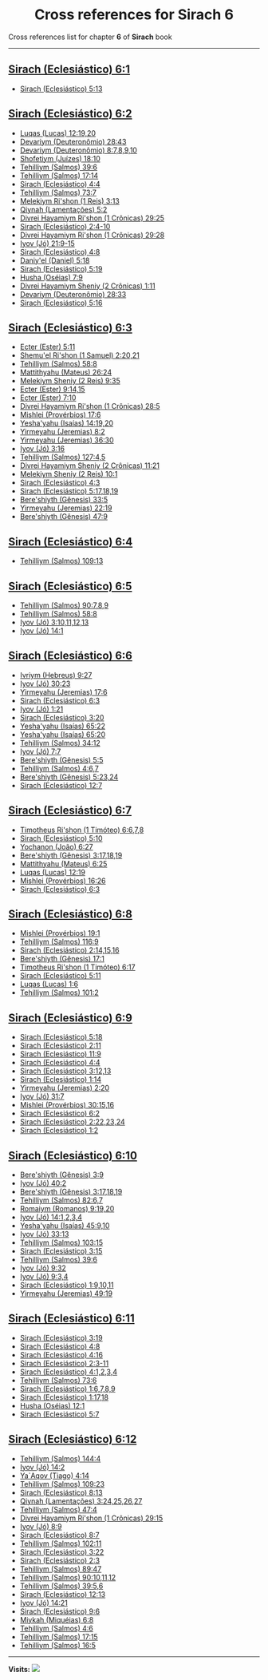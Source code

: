 <div align="center">

# Cross references for **Sirach 6**
</div>

Cross references list for chapter **6** of **Sirach** book

---

<h2 id="1"><a href="https://bible.ozzuu.com/pt_yah/Sir/6#1" target="_blank">Sirach (Eclesiástico) 6:1</a></h2>

- [Sirach (Eclesiástico) 5:13](https://bible.ozzuu.com/pt_yah/Sir/5#13)
<h2 id="2"><a href="https://bible.ozzuu.com/pt_yah/Sir/6#2" target="_blank">Sirach (Eclesiástico) 6:2</a></h2>

- [Luqas (Lucas) 12:19,20](https://bible.ozzuu.com/pt_yah/Luk/12#19)
- [Devariym (Deuteronômio) 28:43](https://bible.ozzuu.com/pt_yah/Deu/28#43)
- [Devariym (Deuteronômio) 8:7,8,9,10](https://bible.ozzuu.com/pt_yah/Deu/8#7)
- [Shofetiym (Juízes) 18:10](https://bible.ozzuu.com/pt_yah/Jdg/18#10)
- [Tehilliym (Salmos) 39:6](https://bible.ozzuu.com/pt_yah/Psa/39#6)
- [Tehilliym (Salmos) 17:14](https://bible.ozzuu.com/pt_yah/Psa/17#14)
- [Sirach (Eclesiástico) 4:4](https://bible.ozzuu.com/pt_yah/Sir/4#4)
- [Tehilliym (Salmos) 73:7](https://bible.ozzuu.com/pt_yah/Psa/73#7)
- [Melekiym Ri'shon (1 Reis) 3:13](https://bible.ozzuu.com/pt_yah/1Ki/3#13)
- [Qiynah (Lamentações) 5:2](https://bible.ozzuu.com/pt_yah/Lam/5#2)
- [Divrei Hayamiym Ri'shon (1 Crônicas) 29:25](https://bible.ozzuu.com/pt_yah/1Ch/29#25)
- [Sirach (Eclesiástico) 2:4-10](https://bible.ozzuu.com/pt_yah/Sir/2#4)
- [Divrei Hayamiym Ri'shon (1 Crônicas) 29:28](https://bible.ozzuu.com/pt_yah/1Ch/29#28)
- [Iyov (Jó) 21:9-15](https://bible.ozzuu.com/pt_yah/Job/21#9)
- [Sirach (Eclesiástico) 4:8](https://bible.ozzuu.com/pt_yah/Sir/4#8)
- [Daniy'el (Daniel) 5:18](https://bible.ozzuu.com/pt_yah/Dan/5#18)
- [Sirach (Eclesiástico) 5:19](https://bible.ozzuu.com/pt_yah/Sir/5#19)
- [Husha (Oséias) 7:9](https://bible.ozzuu.com/pt_yah/Hos/7#9)
- [Divrei Hayamiym Sheniy (2 Crônicas) 1:11](https://bible.ozzuu.com/pt_yah/2Ch/1#11)
- [Devariym (Deuteronômio) 28:33](https://bible.ozzuu.com/pt_yah/Deu/28#33)
- [Sirach (Eclesiástico) 5:16](https://bible.ozzuu.com/pt_yah/Sir/5#16)
<h2 id="3"><a href="https://bible.ozzuu.com/pt_yah/Sir/6#3" target="_blank">Sirach (Eclesiástico) 6:3</a></h2>

- [Ecter (Ester) 5:11](https://bible.ozzuu.com/pt_yah/Est/5#11)
- [Shemu'el Ri'shon (1 Samuel) 2:20,21](https://bible.ozzuu.com/pt_yah/1Sm/2#20)
- [Tehilliym (Salmos) 58:8](https://bible.ozzuu.com/pt_yah/Psa/58#8)
- [Mattithyahu (Mateus) 26:24](https://bible.ozzuu.com/pt_yah/Mat/26#24)
- [Melekiym Sheniy (2 Reis) 9:35](https://bible.ozzuu.com/pt_yah/2Ki/9#35)
- [Ecter (Ester) 9:14,15](https://bible.ozzuu.com/pt_yah/Est/9#14)
- [Ecter (Ester) 7:10](https://bible.ozzuu.com/pt_yah/Est/7#10)
- [Divrei Hayamiym Ri'shon (1 Crônicas) 28:5](https://bible.ozzuu.com/pt_yah/1Ch/28#5)
- [Mishlei (Provérbios) 17:6](https://bible.ozzuu.com/pt_yah/Pro/17#6)
- [Yesha'yahu (Isaías) 14:19,20](https://bible.ozzuu.com/pt_yah/Isa/14#19)
- [Yirmeyahu (Jeremias) 8:2](https://bible.ozzuu.com/pt_yah/Jer/8#2)
- [Yirmeyahu (Jeremias) 36:30](https://bible.ozzuu.com/pt_yah/Jer/36#30)
- [Iyov (Jó) 3:16](https://bible.ozzuu.com/pt_yah/Job/3#16)
- [Tehilliym (Salmos) 127:4,5](https://bible.ozzuu.com/pt_yah/Psa/127#4)
- [Divrei Hayamiym Sheniy (2 Crônicas) 11:21](https://bible.ozzuu.com/pt_yah/2Ch/11#21)
- [Melekiym Sheniy (2 Reis) 10:1](https://bible.ozzuu.com/pt_yah/2Ki/10#1)
- [Sirach (Eclesiástico) 4:3](https://bible.ozzuu.com/pt_yah/Sir/4#3)
- [Sirach (Eclesiástico) 5:17,18,19](https://bible.ozzuu.com/pt_yah/Sir/5#17)
- [Bere'shiyth (Gênesis) 33:5](https://bible.ozzuu.com/pt_yah/Gen/33#5)
- [Yirmeyahu (Jeremias) 22:19](https://bible.ozzuu.com/pt_yah/Jer/22#19)
- [Bere'shiyth (Gênesis) 47:9](https://bible.ozzuu.com/pt_yah/Gen/47#9)
<h2 id="4"><a href="https://bible.ozzuu.com/pt_yah/Sir/6#4" target="_blank">Sirach (Eclesiástico) 6:4</a></h2>

- [Tehilliym (Salmos) 109:13](https://bible.ozzuu.com/pt_yah/Psa/109#13)
<h2 id="5"><a href="https://bible.ozzuu.com/pt_yah/Sir/6#5" target="_blank">Sirach (Eclesiástico) 6:5</a></h2>

- [Tehilliym (Salmos) 90:7,8,9](https://bible.ozzuu.com/pt_yah/Psa/90#7)
- [Tehilliym (Salmos) 58:8](https://bible.ozzuu.com/pt_yah/Psa/58#8)
- [Iyov (Jó) 3:10,11,12,13](https://bible.ozzuu.com/pt_yah/Job/3#10)
- [Iyov (Jó) 14:1](https://bible.ozzuu.com/pt_yah/Job/14#1)
<h2 id="6"><a href="https://bible.ozzuu.com/pt_yah/Sir/6#6" target="_blank">Sirach (Eclesiástico) 6:6</a></h2>

- [Ivriym (Hebreus) 9:27](https://bible.ozzuu.com/pt_yah/Heb/9#27)
- [Iyov (Jó) 30:23](https://bible.ozzuu.com/pt_yah/Job/30#23)
- [Yirmeyahu (Jeremias) 17:6](https://bible.ozzuu.com/pt_yah/Jer/17#6)
- [Sirach (Eclesiástico) 6:3](https://bible.ozzuu.com/pt_yah/Sir/6#3)
- [Iyov (Jó) 1:21](https://bible.ozzuu.com/pt_yah/Job/1#21)
- [Sirach (Eclesiástico) 3:20](https://bible.ozzuu.com/pt_yah/Sir/3#20)
- [Yesha'yahu (Isaías) 65:22](https://bible.ozzuu.com/pt_yah/Isa/65#22)
- [Yesha'yahu (Isaías) 65:20](https://bible.ozzuu.com/pt_yah/Isa/65#20)
- [Tehilliym (Salmos) 34:12](https://bible.ozzuu.com/pt_yah/Psa/34#12)
- [Iyov (Jó) 7:7](https://bible.ozzuu.com/pt_yah/Job/7#7)
- [Bere'shiyth (Gênesis) 5:5](https://bible.ozzuu.com/pt_yah/Gen/5#5)
- [Tehilliym (Salmos) 4:6,7](https://bible.ozzuu.com/pt_yah/Psa/4#6)
- [Bere'shiyth (Gênesis) 5:23,24](https://bible.ozzuu.com/pt_yah/Gen/5#23)
- [Sirach (Eclesiástico) 12:7](https://bible.ozzuu.com/pt_yah/Sir/12#7)
<h2 id="7"><a href="https://bible.ozzuu.com/pt_yah/Sir/6#7" target="_blank">Sirach (Eclesiástico) 6:7</a></h2>

- [Timotheus Ri'shon (1 Timóteo) 6:6,7,8](https://bible.ozzuu.com/pt_yah/1Ti/6#6)
- [Sirach (Eclesiástico) 5:10](https://bible.ozzuu.com/pt_yah/Sir/5#10)
- [Yochanon (João) 6:27](https://bible.ozzuu.com/pt_yah/Joh/6#27)
- [Bere'shiyth (Gênesis) 3:17,18,19](https://bible.ozzuu.com/pt_yah/Gen/3#17)
- [Mattithyahu (Mateus) 6:25](https://bible.ozzuu.com/pt_yah/Mat/6#25)
- [Luqas (Lucas) 12:19](https://bible.ozzuu.com/pt_yah/Luk/12#19)
- [Mishlei (Provérbios) 16:26](https://bible.ozzuu.com/pt_yah/Pro/16#26)
- [Sirach (Eclesiástico) 6:3](https://bible.ozzuu.com/pt_yah/Sir/6#3)
<h2 id="8"><a href="https://bible.ozzuu.com/pt_yah/Sir/6#8" target="_blank">Sirach (Eclesiástico) 6:8</a></h2>

- [Mishlei (Provérbios) 19:1](https://bible.ozzuu.com/pt_yah/Pro/19#1)
- [Tehilliym (Salmos) 116:9](https://bible.ozzuu.com/pt_yah/Psa/116#9)
- [Sirach (Eclesiástico) 2:14,15,16](https://bible.ozzuu.com/pt_yah/Sir/2#14)
- [Bere'shiyth (Gênesis) 17:1](https://bible.ozzuu.com/pt_yah/Gen/17#1)
- [Timotheus Ri'shon (1 Timóteo) 6:17](https://bible.ozzuu.com/pt_yah/1Ti/6#17)
- [Sirach (Eclesiástico) 5:11](https://bible.ozzuu.com/pt_yah/Sir/5#11)
- [Luqas (Lucas) 1:6](https://bible.ozzuu.com/pt_yah/Luk/1#6)
- [Tehilliym (Salmos) 101:2](https://bible.ozzuu.com/pt_yah/Psa/101#2)
<h2 id="9"><a href="https://bible.ozzuu.com/pt_yah/Sir/6#9" target="_blank">Sirach (Eclesiástico) 6:9</a></h2>

- [Sirach (Eclesiástico) 5:18](https://bible.ozzuu.com/pt_yah/Sir/5#18)
- [Sirach (Eclesiástico) 2:11](https://bible.ozzuu.com/pt_yah/Sir/2#11)
- [Sirach (Eclesiástico) 11:9](https://bible.ozzuu.com/pt_yah/Sir/11#9)
- [Sirach (Eclesiástico) 4:4](https://bible.ozzuu.com/pt_yah/Sir/4#4)
- [Sirach (Eclesiástico) 3:12,13](https://bible.ozzuu.com/pt_yah/Sir/3#12)
- [Sirach (Eclesiástico) 1:14](https://bible.ozzuu.com/pt_yah/Sir/1#14)
- [Yirmeyahu (Jeremias) 2:20](https://bible.ozzuu.com/pt_yah/Jer/2#20)
- [Iyov (Jó) 31:7](https://bible.ozzuu.com/pt_yah/Job/31#7)
- [Mishlei (Provérbios) 30:15,16](https://bible.ozzuu.com/pt_yah/Pro/30#15)
- [Sirach (Eclesiástico) 6:2](https://bible.ozzuu.com/pt_yah/Sir/6#2)
- [Sirach (Eclesiástico) 2:22,23,24](https://bible.ozzuu.com/pt_yah/Sir/2#22)
- [Sirach (Eclesiástico) 1:2](https://bible.ozzuu.com/pt_yah/Sir/1#2)
<h2 id="10"><a href="https://bible.ozzuu.com/pt_yah/Sir/6#10" target="_blank">Sirach (Eclesiástico) 6:10</a></h2>

- [Bere'shiyth (Gênesis) 3:9](https://bible.ozzuu.com/pt_yah/Gen/3#9)
- [Iyov (Jó) 40:2](https://bible.ozzuu.com/pt_yah/Job/40#2)
- [Bere'shiyth (Gênesis) 3:17,18,19](https://bible.ozzuu.com/pt_yah/Gen/3#17)
- [Tehilliym (Salmos) 82:6,7](https://bible.ozzuu.com/pt_yah/Psa/82#6)
- [Romaiym (Romanos) 9:19,20](https://bible.ozzuu.com/pt_yah/Rom/9#19)
- [Iyov (Jó) 14:1,2,3,4](https://bible.ozzuu.com/pt_yah/Job/14#1)
- [Yesha'yahu (Isaías) 45:9,10](https://bible.ozzuu.com/pt_yah/Isa/45#9)
- [Iyov (Jó) 33:13](https://bible.ozzuu.com/pt_yah/Job/33#13)
- [Tehilliym (Salmos) 103:15](https://bible.ozzuu.com/pt_yah/Psa/103#15)
- [Sirach (Eclesiástico) 3:15](https://bible.ozzuu.com/pt_yah/Sir/3#15)
- [Tehilliym (Salmos) 39:6](https://bible.ozzuu.com/pt_yah/Psa/39#6)
- [Iyov (Jó) 9:32](https://bible.ozzuu.com/pt_yah/Job/9#32)
- [Iyov (Jó) 9:3,4](https://bible.ozzuu.com/pt_yah/Job/9#3)
- [Sirach (Eclesiástico) 1:9,10,11](https://bible.ozzuu.com/pt_yah/Sir/1#9)
- [Yirmeyahu (Jeremias) 49:19](https://bible.ozzuu.com/pt_yah/Jer/49#19)
<h2 id="11"><a href="https://bible.ozzuu.com/pt_yah/Sir/6#11" target="_blank">Sirach (Eclesiástico) 6:11</a></h2>

- [Sirach (Eclesiástico) 3:19](https://bible.ozzuu.com/pt_yah/Sir/3#19)
- [Sirach (Eclesiástico) 4:8](https://bible.ozzuu.com/pt_yah/Sir/4#8)
- [Sirach (Eclesiástico) 4:16](https://bible.ozzuu.com/pt_yah/Sir/4#16)
- [Sirach (Eclesiástico) 2:3-11](https://bible.ozzuu.com/pt_yah/Sir/2#3)
- [Sirach (Eclesiástico) 4:1,2,3,4](https://bible.ozzuu.com/pt_yah/Sir/4#1)
- [Tehilliym (Salmos) 73:6](https://bible.ozzuu.com/pt_yah/Psa/73#6)
- [Sirach (Eclesiástico) 1:6,7,8,9](https://bible.ozzuu.com/pt_yah/Sir/1#6)
- [Sirach (Eclesiástico) 1:17,18](https://bible.ozzuu.com/pt_yah/Sir/1#17)
- [Husha (Oséias) 12:1](https://bible.ozzuu.com/pt_yah/Hos/12#1)
- [Sirach (Eclesiástico) 5:7](https://bible.ozzuu.com/pt_yah/Sir/5#7)
<h2 id="12"><a href="https://bible.ozzuu.com/pt_yah/Sir/6#12" target="_blank">Sirach (Eclesiástico) 6:12</a></h2>

- [Tehilliym (Salmos) 144:4](https://bible.ozzuu.com/pt_yah/Psa/144#4)
- [Iyov (Jó) 14:2](https://bible.ozzuu.com/pt_yah/Job/14#2)
- [Ya`Aqov (Tiago) 4:14](https://bible.ozzuu.com/pt_yah/Jam/4#14)
- [Tehilliym (Salmos) 109:23](https://bible.ozzuu.com/pt_yah/Psa/109#23)
- [Sirach (Eclesiástico) 8:13](https://bible.ozzuu.com/pt_yah/Sir/8#13)
- [Qiynah (Lamentações) 3:24,25,26,27](https://bible.ozzuu.com/pt_yah/Lam/3#24)
- [Tehilliym (Salmos) 47:4](https://bible.ozzuu.com/pt_yah/Psa/47#4)
- [Divrei Hayamiym Ri'shon (1 Crônicas) 29:15](https://bible.ozzuu.com/pt_yah/1Ch/29#15)
- [Iyov (Jó) 8:9](https://bible.ozzuu.com/pt_yah/Job/8#9)
- [Sirach (Eclesiástico) 8:7](https://bible.ozzuu.com/pt_yah/Sir/8#7)
- [Tehilliym (Salmos) 102:11](https://bible.ozzuu.com/pt_yah/Psa/102#11)
- [Sirach (Eclesiástico) 3:22](https://bible.ozzuu.com/pt_yah/Sir/3#22)
- [Sirach (Eclesiástico) 2:3](https://bible.ozzuu.com/pt_yah/Sir/2#3)
- [Tehilliym (Salmos) 89:47](https://bible.ozzuu.com/pt_yah/Psa/89#47)
- [Tehilliym (Salmos) 90:10,11,12](https://bible.ozzuu.com/pt_yah/Psa/90#10)
- [Tehilliym (Salmos) 39:5,6](https://bible.ozzuu.com/pt_yah/Psa/39#5)
- [Sirach (Eclesiástico) 12:13](https://bible.ozzuu.com/pt_yah/Sir/12#13)
- [Iyov (Jó) 14:21](https://bible.ozzuu.com/pt_yah/Job/14#21)
- [Sirach (Eclesiástico) 9:6](https://bible.ozzuu.com/pt_yah/Sir/9#6)
- [Miykah (Miquéias) 6:8](https://bible.ozzuu.com/pt_yah/Mic/6#8)
- [Tehilliym (Salmos) 4:6](https://bible.ozzuu.com/pt_yah/Psa/4#6)
- [Tehilliym (Salmos) 17:15](https://bible.ozzuu.com/pt_yah/Psa/17#15)
- [Tehilliym (Salmos) 16:5](https://bible.ozzuu.com/pt_yah/Psa/16#5)


---

**Visits:**
![](https://profile-counter.glitch.me/visitCounter_crossrefs38/count.svg)
